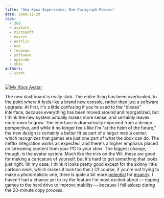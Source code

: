 ```yaml
---
title: 'New Xbox Experience: One Paragraph Review'
date: 2008-11-20
tags:
  - 360
  - avatars
  - microsoft
  - movies
  - netflix
  - nxe
  - reviews
  - software
  - upgrade
  - xbox
authors:
  - scott
---
```


[![My Xbox Avatar](/images/3045574553_4063716a90_o.png)](http://www.flickr.com/photos/spaceninja/3045574553/)

The new dashboard is really slick. The entire thing has been overhauled, to the point where it feels like a brand new console, rather than just a software upgrade. At first, it's a little confusing if you're used to the "blades" interface, because everything has been moved around and reorganized, but I think the new system actually makes more sense, and certainly leaves more room to grow. The interface is dramatically improved from a design perspective, and while it no longer feels like I'm "at the helm of the future," the new design is certainly a better fit as part of a larger media center, which recognizes that games are just one part of what the xbox can do. The netflix integration works as expected, and there's a higher emphasis placed on streaming content from your PC to your xbox. The biggest change, though, is the avatar system. Much like the miis on the Wii, these are good for making a caricature of yourself, but it's hard to get something that looks just right. (In my case, I think it looks pretty good except for the skinny little cartoon neck, which makes it look too thin.) Of course, if you're not trying to make a photorealistic one, there is quite a bit more [potential](http://live.xbox.com/en-US/profile/profile.aspx?GamerTag=Gary+Dirin) for [insanity](http://live.xbox.com/en-US/profile/profile.aspx?GamerTag=MrJoshida). I haven't had a chance yet to try the feature I'm most excited about — ripping games to the hard drive to improve stability — because I fell asleep during the 20-minute copy process.
